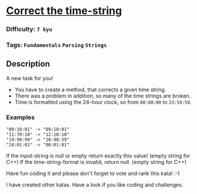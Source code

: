 # [Correct the time-string](https://www.codewars.com/kata/57873ab5e55533a2890000c7)

### Difficulty: `7 kyu`

### Tags: `Fundamentals` `Parsing` `Strings`

## Description

A new task for you!

- You have to create a method, that corrects a given time string.
- There was a problem in addition, so many of the time strings are broken.
- Time is formatted using the 24-hour clock, so from `00:00:00` to `23:59:59`.

### Examples

```
"09:10:01" -> "09:10:01"  
"11:70:10" -> "12:10:10"  
"19:99:99" -> "20:40:39"  
"24:01:01" -> "00:01:01"  
```

If the input-string is null or empty return exactly this value! (empty string for C++) If the time-string-format is invalid, return null. (empty string for C++)

Have fun coding it and please don't forget to vote and rank this kata! :-)

I have created other katas. Have a look if you like coding and challenges.